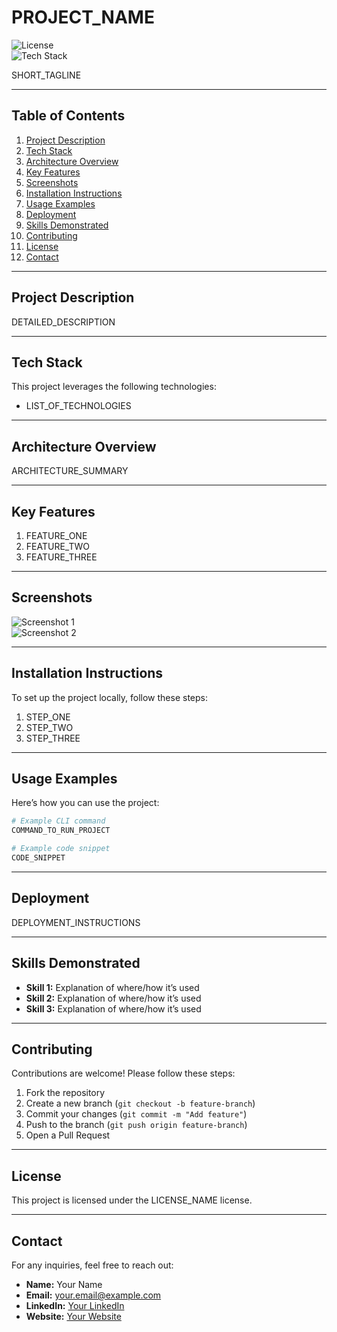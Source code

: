 # PROJECT_NAME

![License](https://img.shields.io/badge/license-LICENSE_NAME-blue)  
![Tech Stack](https://img.shields.io/badge/tech-stack-LIST_OF_TECHNOLOGIES-green)

SHORT_TAGLINE

---

## Table of Contents

1. [Project Description](#project-description)  
2. [Tech Stack](#tech-stack)  
3. [Architecture Overview](#architecture-overview)  
4. [Key Features](#key-features)  
5. [Screenshots](#screenshots)  
6. [Installation Instructions](#installation-instructions)  
7. [Usage Examples](#usage-examples)  
8. [Deployment](#deployment)  
9. [Skills Demonstrated](#skills-demonstrated)  
10. [Contributing](#contributing)  
11. [License](#license)  
12. [Contact](#contact)

---

## Project Description

DETAILED_DESCRIPTION

---

## Tech Stack

This project leverages the following technologies:

- LIST_OF_TECHNOLOGIES

---

## Architecture Overview

ARCHITECTURE_SUMMARY

---

## Key Features

1. FEATURE_ONE  
2. FEATURE_TWO  
3. FEATURE_THREE

---

## Screenshots

![Screenshot 1](LINK_TO_IMAGE_1)  
![Screenshot 2](LINK_TO_IMAGE_2)

---

## Installation Instructions

To set up the project locally, follow these steps:

1. STEP_ONE  
2. STEP_TWO  
3. STEP_THREE

---

## Usage Examples

Here’s how you can use the project:

```bash
# Example CLI command
COMMAND_TO_RUN_PROJECT
```

```python
# Example code snippet
CODE_SNIPPET
```

---

## Deployment

DEPLOYMENT_INSTRUCTIONS

---

## Skills Demonstrated

- **Skill 1:** Explanation of where/how it’s used  
- **Skill 2:** Explanation of where/how it’s used  
- **Skill 3:** Explanation of where/how it’s used

---

## Contributing

Contributions are welcome! Please follow these steps:

1. Fork the repository  
2. Create a new branch (`git checkout -b feature-branch`)  
3. Commit your changes (`git commit -m "Add feature"`)  
4. Push to the branch (`git push origin feature-branch`)  
5. Open a Pull Request

---

## License

This project is licensed under the LICENSE_NAME license.

---

## Contact

For any inquiries, feel free to reach out:

- **Name:** Your Name  
- **Email:** your.email@example.com  
- **LinkedIn:** [Your LinkedIn](https://linkedin.com/in/yourprofile)  
- **Website:** [Your Website](https://yourwebsite.com)